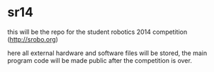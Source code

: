 sr14
====

this will be the repo for the student robotics 2014 competition (http://srobo.org)

here all external hardware and software files will be stored, the main program code will be made public after the competition is over.
